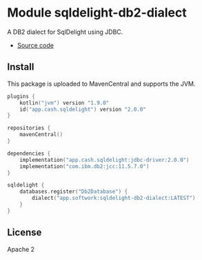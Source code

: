 # Module sqldelight-db2-dialect

A DB2 dialect for SqlDelight using JDBC.

- [Source code](https://github.com/hfhbd/sqldelight-db2-dialect)

## Install

This package is uploaded to MavenCentral and supports the JVM.


````kotlin
plugins {
    kotlin("jvm") version "1.9.0"
    id("app.cash.sqldelight") version "2.0.0"
}

repositories {
    mavenCentral()
}

dependencies {
    implementation("app.cash.sqldelight:jdbc-driver:2.0.0")
    implementation("com.ibm.db2:jcc:11.5.7.0")
}

sqldelight {
    databases.register("Db2Database") {
        dialect("app.softwork:sqldelight-db2-dialect:LATEST")
    }
}
````

## License

Apache 2
